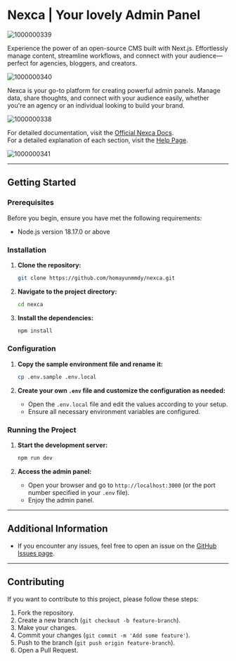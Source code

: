 # Nexca | Your lovely Admin Panel

![1000000339](https://github.com/user-attachments/assets/f81b403d-79f7-4e75-aff6-1dfe27b3897e)

Experience the power of an open-source CMS built with Next.js. Effortlessly manage content, streamline workflows, and connect with your audience—perfect for agencies, bloggers, and creators.

![1000000340](https://github.com/user-attachments/assets/4e4cccd9-7ba9-4893-ae96-0448793d2973)

Nexca is your go-to platform for creating powerful admin panels. Manage data, share thoughts, and connect with your audience easily, whether you're an agency or an individual looking to build your brand.

![1000000338](https://github.com/user-attachments/assets/29f5676f-6868-4ee0-aa91-50689ef162ba)

For detailed documentation, visit the [Official Nexca Docs](https://nexca-docs.vercel.app/).  
For a detailed explanation of each section, visit the [Help Page](https://nexca.vercel.app/admin/help).

![1000000341](https://github.com/user-attachments/assets/15eeddd0-c2b9-49ff-aadc-17ae0e816f2a)

---

## Getting Started

### Prerequisites

Before you begin, ensure you have met the following requirements:

- Node.js version 18.17.0 or above

### Installation

1. **Clone the repository:**
   ```bash
   git clone https://github.com/homayunmmdy/nexca.git
   ```
2. **Navigate to the project directory:**

   ```bash
   cd nexca
   ```

3. **Install the dependencies:**
   ```bash
   npm install
   ```

### Configuration

1. **Copy the sample environment file and rename it:**

   ```bash
   cp .env.sample .env.local
   ```

2. **Create your own `.env` file and customize the configuration as needed:**
   - Open the `.env.local` file and edit the values according to your setup.
   - Ensure all necessary environment variables are configured.

### Running the Project

1. **Start the development server:**

   ```bash
   npm run dev
   ```

2. **Access the admin panel:**
   - Open your browser and go to `http://localhost:3000` (or the port number specified in your `.env` file).
   - Enjoy the admin panel.

---

## Additional Information

- If you encounter any issues, feel free to open an issue on the [GitHub Issues page](https://github.com/homayunmmdy/nexca/issues).

---

## Contributing

If you want to contribute to this project, please follow these steps:

1. Fork the repository.
2. Create a new branch (`git checkout -b feature-branch`).
3. Make your changes.
4. Commit your changes (`git commit -m 'Add some feature'`).
5. Push to the branch (`git push origin feature-branch`).
6. Open a Pull Request.
